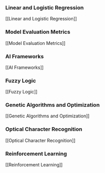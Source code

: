 ### Linear and Logistic Regression
[[Linear and Logistic Regression]]

### Model Evaluation Metrics
[[Model Evaluation Metrics]]

### AI Frameworks
[[AI Frameworks]]

### Fuzzy Logic
[[Fuzzy Logic]]

### Genetic Algorithms and Optimization
[[Genetic Algorithms and Optimization]]

### Optical Character Recognition
[[Optical Character Recognition]]

### Reinforcement Learning
[[Reinforcement Learning]]
